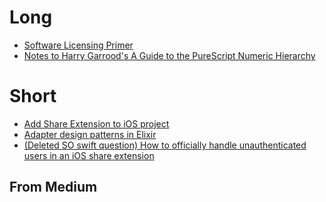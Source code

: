 Long
====
+ [Software Licensing Primer](https://toraritte.github.io/software-licensing-a-primer/)
+ [ Notes to Harry Garrood's A Guide to the PureScript Numeric Hierarchy](long/purescript-numeric-hierarchy-guide_out/index.html)

Short
=====
+ [Add Share Extension to iOS project](add-share-extension-to-ios-project.md)
+ [Adapter design patterns in Elixir](adapter-design-patterns-in-elixir.md)
+ [(Deleted SO swift question) How to officially handle unauthenticated users in an iOS share extension](deleted-how-to-officially-handle-unauthenticated-users-in-an-iOS-share-extension.htm)

From Medium
-----------
